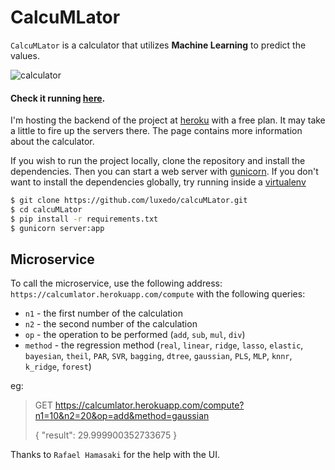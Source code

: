 # CalcuMLator

`CalcuMLator` is a calculator that utilizes <b>Machine Learning</b> to predict the values.

![calculator](https://raw.githubusercontent.com/luxedo/calcuMLator/master/docs/images/calculatorv2.png "calculator")

#### Check it running [here](https://calcumlator.herokuapp.com/).

I'm hosting the backend of the project at [heroku](https://www.heroku.com/) with
a free plan. It may take a little to fire up the servers there. The page contains
more information about the calculator.

If you wish to run the project locally, clone the repository and install the dependencies.
Then you can start a web server with [gunicorn](http://gunicorn.org/). If you don't
want to install the dependencies globally, try running inside a [virtualenv](https://virtualenv.pypa.io/en/stable/)
```bash
$ git clone https://github.com/luxedo/calcuMLator.git
$ cd calcuMLator
$ pip install -r requirements.txt
$ gunicorn server:app
```
## Microservice
To call the microservice, use the following address:
`https://calcumlator.herokuapp.com/compute`
with the following queries:
* `n1` - the first number of the calculation
* `n2` - the second number of the calculation
* `op` - the operation to be performed (`add`, `sub`, `mul`, `div`)
* `method` - the regression method (`real`, `linear`, `ridge`, `lasso`, `elastic`, `bayesian`, `theil`, `PAR`, `SVR`, `bagging`, `dtree`, `gaussian`, `PLS`, `MLP`, `knnr`, `k_ridge`, `forest`)

eg:

> GET https://calcumlator.herokuapp.com/compute?n1=10&n2=20&op=add&method=gaussian
>
> {
>  "result": 29.999900352733675
> }


Thanks to `Rafael Hamasaki` for the help with the UI.
